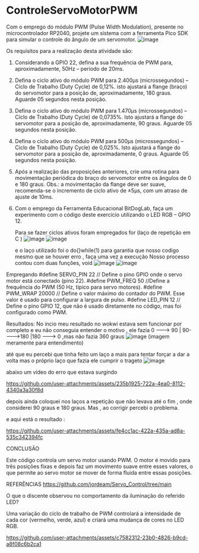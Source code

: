 # ControleServoMotorPWM
Com o emprego do módulo PWM (Pulse Width Modulation),  presente no microcontrolador RP2040, projete um sistema com a  ferramenta Pico SDK para simular o controle do ângulo de um  servomotor. 
![image](https://github.com/user-attachments/assets/827ef319-224c-432b-908d-5a6e88b36d13)

Os requisitos para a realização desta atividade são: 
1) Considerando a GPIO 22, defina a sua frequência de PWM para, aproximadamente, 50Hz – período de 20ms. 
2) Defina o ciclo ativo do módulo PWM para 2.400µs (microssegundos) – Ciclo de Trabalho (Duty Cycle) de 0,12%. isto ajustará a flange (braço) do servomotor para a posição de, aproximadamente, 180 graus. Aguarde 05 segundos nesta posição.  
3) Defina o ciclo ativo do módulo PWM para 1.470µs (microssegundos) – Ciclo de Trabalho (Duty Cycle) de 0,0735%. Isto ajustará a flange do servomotor para a posição de, aproximadamente, 90 graus. Aguarde 05 segundos nesta posição. 
4) Defina o ciclo ativo do módulo PWM para 500µs (microssegundos) – Ciclo de Trabalho (Duty Cycle) de 0,025%. Isto ajustará a flange do servomotor para a posição de, aproximadamente, 0 graus. Aguarde 05 segundos nesta posição.
5) Após a realização das proposições anteriores, crie uma rotina para movimentação periódica do braço do servomotor entre os ângulos de 0 e 180 graus.  Obs.: a movimentação da flange deve ser suave, recomenda-se o incremento de ciclo ativo de ±5µs, com um atraso de ajuste de 10ms.
6) Com o emprego da Ferramenta Educacional BitDogLab, faça um experimento com o código deste exercício utilizando o LED RGB – GPIO 12.

   Para se fazer ciclos ativos foram empregados for (laço de repetição em C )
   ![image](https://github.com/user-attachments/assets/dd60c258-ffa0-46d7-a72a-c062d497199f)
   ![image](https://github.com/user-attachments/assets/0ab1e186-4547-4746-8fc2-a9a918fc876b)

   e o laço utilizado foi o do{}while(1)
   para garantia que nosso codigo mesmo que se houver erro , faça uma vez a execução
   Nosso processo contou com duas funções, void
   ![image](https://github.com/user-attachments/assets/5f38b697-2705-456e-9634-110aa8e27f5f)
   ![image](https://github.com/user-attachments/assets/2b3cdea7-8f6a-4c25-873e-f401b7c0edd1)




Empregando
  #define SERVO_PIN 22    // Define o pino GPIO onde o servo motor está conectado (pino 22).
  #define PWM_FREQ 50 //Define a frequência do PWM (50 Hz, típico para servo motores).
  #define PWM_WRAP 20000 // Define o valor máximo do contador do PWM. Esse valor é usado para configurar a largura de pulso.
  #define LED_PIN 12 // Define o pino GPIO 12, que não é usado diretamente no código, mas foi configurado como PWM.

Resultados:
No incio meu resultado no wokwi estava sem funcionar por completo e eu não conseguia entender o motivo , ele fazia 0 ---> 90 | 90---->180 |180 ---> 0 ,mas não fazia 360 graus
![image](https://github.com/user-attachments/assets/25f3adfb-6cc2-457d-af52-927e10ca4d66)
(imagem meramente para entendimento)

até que eu percebi que tinha feito um laço a mais para tentar forçar a dar a volta mas o próprio laço que fazia ele cumprir o trageto 
![image](https://github.com/user-attachments/assets/fda99534-d1d6-4e75-a08f-b928d392c756)

abaixo um vídeo do erro que estava surgindo 

https://github.com/user-attachments/assets/235b1925-722a-4ea0-8112-4340a3a30f8d

depois ainda coloquei nos laços a repetição que não levava até o fim , onde considerei 90 graus e 180 graus. Mas , ao corrigir percebi o problema.

e aqui está o resultado :


https://github.com/user-attachments/assets/fe4cc1ac-422a-435a-ad8a-535c342394fc


CONCLUSÃO

Este código controla um servo motor usando PWM. O motor é movido para três posições fixas e depois faz um movimento suave entre esses valores, o que permite ao servo motor se mover de forma fluida entre essas posições.

REFERÊNCIAS
https://github.com/jordeam/Servo_Control/tree/main
  


O que o discente observou no comportamento 
da iluminação do referido LED?

Uma variação do ciclo de trabalho de PWM controlará a intensidade de cada cor (vermelho, verde, azul) e criará uma mudança de cores no LED RGB. 

https://github.com/user-attachments/assets/c7582312-23b0-4826-b9cd-a8f08c6b2ca1


